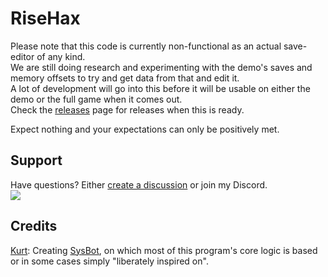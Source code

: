 # RiseHax
 
Please note that this code is currently non-functional as an actual save-editor of any kind.  
We are still doing research and experimenting with the demo's saves and memory offsets to try and get data from that and edit it.   
A lot of development will go into this before it will be usable on either the demo or the full game when it comes out.  
Check the [releases](https://github.com/Glazelf/RiseHax/releases) page for releases when this is ready.

Expect nothing and your expectations can only be positively met.

## Support
Have questions? Either [create a discussion](https://github.com/Glazelf/RiseHax/discussions/categories/questions) or join my Discord.  
<a href="https://discord.gg/2gkybyu"><img src="https://canary.discordapp.com/api/guilds/549214833858576395/widget.png?style=banner2"></a>

## Credits
[Kurt](https://github.com/kwsch): Creating [SysBot](https://github.com/kwsch/SysBot.NET), on which most of this program's core logic is based or in some cases simply "liberately inspired on".
